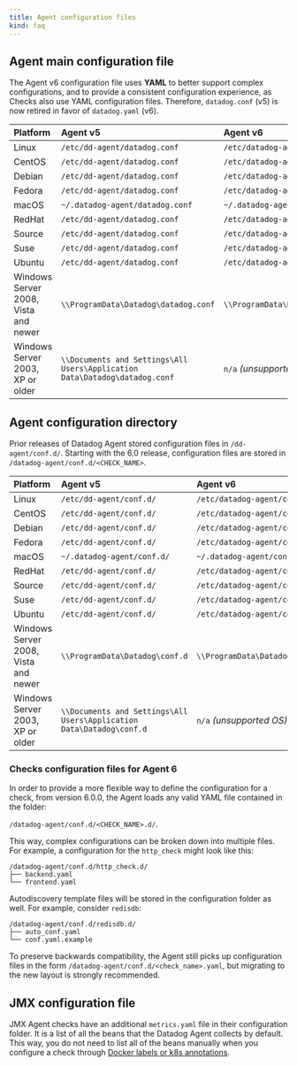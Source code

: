 ```yaml
---
title: Agent configuration files
kind: faq
---
```


## Agent main configuration file 

The Agent v6 configuration file uses **YAML** to better support complex configurations, and to provide a consistent configuration experience, as Checks also use YAML configuration files. Therefore, `datadog.conf` (v5) is now retired in favor of `datadog.yaml` (v6).

| Platform                             | Agent v5                                                                   | Agent v6                             |
| :--------                            | :-----                                                                     | :--------                            |
| Linux                                | `/etc/dd-agent/datadog.conf`                                               | `/etc/datadog-agent/datadog.yaml`    |
| CentOS                               | `/etc/dd-agent/datadog.conf`                                               | `/etc/datadog-agent/datadog.yaml`    |
| Debian                               | `/etc/dd-agent/datadog.conf`                                               | `/etc/datadog-agent/datadog.yaml`    |
| Fedora                               | `/etc/dd-agent/datadog.conf`                                               | `/etc/datadog-agent/datadog.yaml`    |
| macOS                                | `~/.datadog-agent/datadog.conf`                                            | `~/.datadog-agent/datadog.yaml`      |
| RedHat                               | `/etc/dd-agent/datadog.conf`                                               | `/etc/datadog-agent/datadog.yaml`    |
| Source                               | `/etc/dd-agent/datadog.conf`                                               | `/etc/datadog-agent/datadog.yaml`    |
| Suse                                 | `/etc/dd-agent/datadog.conf`                                               | `/etc/datadog-agent/datadog.yaml`    |
| Ubuntu                               | `/etc/dd-agent/datadog.conf`                                               | `/etc/datadog-agent/datadog.yaml`    |
| Windows Server 2008, Vista and newer | `\\ProgramData\Datadog\datadog.conf`                                       | `\\ProgramData\Datadog\datadog.yaml` |
| Windows Server 2003, XP or older     | `\\Documents and Settings\All Users\Application Data\Datadog\datadog.conf` | `n/a` _(unsupported OS)_             |

## Agent configuration directory

Prior releases of Datadog Agent stored configuration files in `/dd-agent/conf.d/`. Starting with the 6.0 release, configuration files are stored in `/datadog-agent/conf.d/<CHECK_NAME>`.

| Platform                             | Agent v5                                                             | Agent v6                       |
| :--------                            | :-----                                                               | :--------                      |
| Linux                                | `/etc/dd-agent/conf.d/`                                              | `/etc/datadog-agent/conf.d/`   |
| CentOS                               | `/etc/dd-agent/conf.d/`                                              | `/etc/datadog-agent/conf.d/`   |
| Debian                               | `/etc/dd-agent/conf.d/`                                              | `/etc/datadog-agent/conf.d/`   |
| Fedora                               | `/etc/dd-agent/conf.d/`                                              | `/etc/datadog-agent/conf.d/`   |
| macOS                                | `~/.datadog-agent/conf.d/`                                           | `~/.datadog-agent/conf.d/`     |
| RedHat                               | `/etc/dd-agent/conf.d/`                                              | `/etc/datadog-agent/conf.d/`   |
| Source                               | `/etc/dd-agent/conf.d/`                                              | `/etc/datadog-agent/conf.d/`   |
| Suse                                 | `/etc/dd-agent/conf.d/`                                              | `/etc/datadog-agent/conf.d/`   |
| Ubuntu                               | `/etc/dd-agent/conf.d/`                                              | `/etc/datadog-agent/conf.d/`   |
| Windows Server 2008, Vista and newer | `\\ProgramData\Datadog\conf.d`                                       | `\\ProgramData\Datadog\conf.d` |
| Windows Server 2003, XP or older     | `\\Documents and Settings\All Users\Application Data\Datadog\conf.d` | `n/a` _(unsupported OS)_       |

### Checks configuration files for Agent 6

In order to provide a more flexible way to define the configuration for a check, from version 6.0.0, the Agent loads any valid YAML file contained in the folder:

`/datadog-agent/conf.d/<CHECK_NAME>.d/`.

This way, complex configurations can be broken down into multiple files. For example, a configuration for the `http_check` might look like this:

```
/datadog-agent/conf.d/http_check.d/
├── backend.yaml
└── frontend.yaml
```

Autodiscovery template files will be stored in the configuration folder as well. For example, consider `redisdb`:

```
/datadog-agent/conf.d/redisdb.d/
├── auto_conf.yaml
└── conf.yaml.example
```

To preserve backwards compatibility, the Agent still picks up configuration files in the form `/datadog-agent/conf.d/<check_name>.yaml`, but migrating to the new layout is strongly recommended.

## JMX configuration file

JMX Agent checks have an additional `metrics.yaml` file in their configuration folder. It is a list of all the beans that the Datadog Agent collects by default. This way, you do not need to list all of the beans manually when you configure a check through [Docker labels or k8s annotations][2].

[1]: /agent/basic_agent_usage/windows/#configuration
[2]: /agent/autodiscovery

